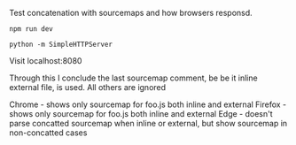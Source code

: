Test concatenation with sourcemaps and how browsers responsd.

    npm run dev

    python -m SimpleHTTPServer


Visit localhost:8080

Through this I conclude the last sourcemap comment, be be it inline external file, is used. All others are ignored

Chrome - shows only sourcemap for foo.js both inline and external
Firefox - shows only sourcemap for foo.js both inline and external
Edge - doesn't parse concatted sourcemap when inline or external, but show sourcemap in non-concatted cases